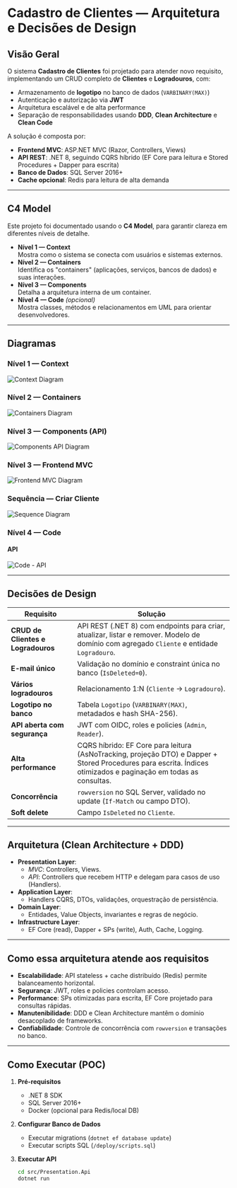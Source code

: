 ﻿# Cadastro de Clientes — Arquitetura e Decisões de Design

## Visão Geral
O sistema **Cadastro de Clientes** foi projetado para atender novo requisito, implementando um CRUD completo de **Clientes** e **Logradouros**, com:
- Armazenamento de **logotipo** no banco de dados (`VARBINARY(MAX)`)
- Autenticação e autorização via **JWT**
- Arquitetura escalável e de alta performance
- Separação de responsabilidades usando **DDD**, **Clean Architecture** e **Clean Code**

A solução é composta por:
- **Frontend MVC**: ASP.NET MVC (Razor, Controllers, Views)
- **API REST**: .NET 8, seguindo CQRS híbrido (EF Core para leitura e Stored Procedures + Dapper para escrita)
- **Banco de Dados**: SQL Server 2016+  
- **Cache opcional**: Redis para leitura de alta demanda

---

## C4 Model
Este projeto foi documentado usando o **C4 Model**, para garantir clareza em diferentes níveis de detalhe.

- **Nível 1 — Context**  
  Mostra como o sistema se conecta com usuários e sistemas externos.
- **Nível 2 — Containers**  
  Identifica os "containers" (aplicações, serviços, bancos de dados) e suas interações.
- **Nível 3 — Components**  
  Detalha a arquitetura interna de um container.
- **Nível 4 — Code** *(opcional)*  
  Mostra classes, métodos e relacionamentos em UML para orientar desenvolvedores.

---

## Diagramas

### **Nível 1 — Context**
![Context Diagram](docs/cadastro-clientes-Context.drawio.svg)

### **Nível 2 — Containers**
![Containers Diagram](docs/cadastro-clientes-Containers.drawio.svg)

### **Nível 3 — Components (API)**
![Components API Diagram](docs/cadastro-clientes-Componentes.drawio.svg)

### **Nível 3 — Frontend MVC**
![Frontend MVC Diagram](docs/cadastro-clientes-Frontend-MVC.drawio.svg)

### **Sequência — Criar Cliente**
![Sequence Diagram](docs/cadastro-clientes-Sequencia.drawio.svg)

### **Nível 4 — Code**

#### API
![Code - API](docs/cadastro-clientes-Code-API.drawio.svg)

---

## Decisões de Design

| Requisito | Solução |
|-----------|---------|
| **CRUD de Clientes e Logradouros** | API REST (.NET 8) com endpoints para criar, atualizar, listar e remover. Modelo de domínio com agregado `Cliente` e entidade `Logradouro`. |
| **E-mail único** | Validação no domínio e constraint única no banco (`IsDeleted=0`). |
| **Vários logradouros** | Relacionamento 1:N (`Cliente` → `Logradouro`). |
| **Logotipo no banco** | Tabela `Logotipo` (`VARBINARY(MAX)`, metadados e hash SHA-256). |
| **API aberta com segurança** | JWT com OIDC, roles e policies (`Admin`, `Reader`). |
| **Alta performance** | CQRS híbrido: EF Core para leitura (AsNoTracking, projeção DTO) e Dapper + Stored Procedures para escrita. Índices otimizados e paginação em todas as consultas. |
| **Concorrência** | `rowversion` no SQL Server, validado no update (`If-Match` ou campo DTO). |
| **Soft delete** | Campo `IsDeleted` no `Cliente`. |

---

## Arquitetura (Clean Architecture + DDD)

- **Presentation Layer**:  
  - *MVC*: Controllers, Views.  
  - *API*: Controllers que recebem HTTP e delegam para casos de uso (Handlers).
- **Application Layer**:  
  - Handlers CQRS, DTOs, validações, orquestração de persistência.
- **Domain Layer**:  
  - Entidades, Value Objects, invariantes e regras de negócio.
- **Infrastructure Layer**:  
  - EF Core (read), Dapper + SPs (write), Auth, Cache, Logging.

---

## Como essa arquitetura atende aos requisitos

- **Escalabilidade**: API stateless + cache distribuído (Redis) permite balanceamento horizontal.
- **Segurança**: JWT, roles e policies controlam acesso.
- **Performance**: SPs otimizadas para escrita, EF Core projetado para consultas rápidas.
- **Manutenibilidade**: DDD e Clean Architecture mantêm o domínio desacoplado de frameworks.
- **Confiabilidade**: Controle de concorrência com `rowversion` e transações no banco.

---

## Como Executar (POC)

1. **Pré-requisitos**  
   - .NET 8 SDK  
   - SQL Server 2016+  
   - Docker (opcional para Redis/local DB)

2. **Configurar Banco de Dados**  
   - Executar migrations (`dotnet ef database update`)  
   - Executar scripts SQL (`/deploy/scripts.sql`)

3. **Executar API**  
   ```bash
   cd src/Presentation.Api
   dotnet run
